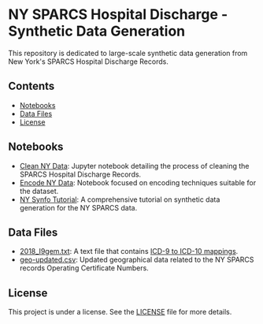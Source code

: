 # NY SPARCS Hospital Discharge - Synthetic Data Generation

This repository is dedicated to large-scale synthetic data generation from New York's SPARCS Hospital Discharge Records.

## Contents

- [Notebooks](#notebooks)
- [Data Files](#data-files)
- [License](#license)

## Notebooks

- [Clean NY Data](clean_ny_data.ipynb): Jupyter notebook detailing the process of cleaning the SPARCS Hospital Discharge Records.
- [Encode NY Data](encode_ny_data.ipynb): Notebook focused on encoding techniques suitable for the dataset.
- [NY Synfo Tutorial](ny-synfo-tutorial.ipynb): A comprehensive tutorial on synthetic data generation for the NY SPARCS data.

## Data Files

- [2018_I9gem.txt](2018_I9gem.txt): A text file that contains [ICD-9 to ICD-10 mappings](https://icd.codes/convert/icd9-to-icd10-cm). 
- [geo-updated.csv](geo-updated.csv): Updated geographical data related to the NY SPARCS records Operating Certificate Numbers.

## License

This project is under a license. See the [LICENSE](LICENSE) file for more details.
